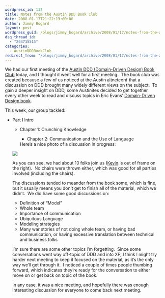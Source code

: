 ```yaml
---
wordpress_id: 132
title: Notes from the Austin DDD Book Club
date: 2008-01-17T21:22:13+00:00
author: Jimmy Bogard
layout: post
wordpress_guid: /blogs/jimmy_bogard/archive/2008/01/17/notes-from-the-austin-ddd-book-club.aspx
dsq_thread_id:
  - "264715515"
categories:
  - AustinDDDBookClub
redirect_from: "/blogs/jimmy_bogard/archive/2008/01/17/notes-from-the-austin-ddd-book-club.aspx/"
---
```

We had our first meeting of the [Austin DDD (Domain-Driven Design) Book Club](http://groups.google.com/group/austin-ddd-book-club/) today, and I thought it went well for a first meeting.&nbsp; The book club was created because a few of us noticed at the Austin altnetconf that a discussion on DDD brought many widely different views on the subject.&nbsp; To gain a deeper insight on DDD, some Austinites decided to get together every other week to read and discuss topics in Eric Evans&#8217; [Domain-Driven Design book](http://www.amazon.com/Domain-Driven-Design-Tackling-Complexity-Software/dp/0321125215).

This week, our group tackled:

  * Part I Intro 
      * Chapter 1: Crunching Knowledge 
          * Chapter 2: Communication and the Use of Language</ul> 
        Here&#8217;s a nice photo of a discussion in progress:
        
         ![](http://grabbagoftimg.s3.amazonaws.com/austinddd_week1.jpg)
        
        As you can see, we had about 10 folks join us ([Kevin](http://blogs.dovetailsoftware.com/blogs/kmiller/) is out of frame on the right).&nbsp; No chairs were thrown either, which was good for all parties involved (including the chairs).
        
        The discussions tended to meander from the book some, which is fine, but it usually means you don&#8217;t get to finish all of the material, which we didn&#8217;t.&nbsp; We did have some good discussions on:
        
          * Definition of &#8220;Model&#8221;
          * Whole team
          * Importance of communication
          * Ubiquitous Language
          * Modeling strategies
          * Many war stories of not doing whole team, or having bad communication, or having excessive translation between technical and business folks
        
        I&#8217;m sure there are some other topics I&#8217;m forgetting.&nbsp; Since some conversations went way off-topic of DDD and into XP, I think I might try harder next meeting to keep it focused on the material, as it&#8217;s the only way we&#8217;ll get through it.&nbsp; I noticed a couple of times people thumbing forward, which indicates they&#8217;re ready for the conversation to either move on or get back on topic of the book.
        
        In any case, it was a nice meeting, and hopefully there was enough interesting discussion for everyone to come back next meeting.